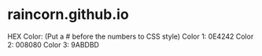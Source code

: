 # raincorn.github.io
HEX Color: (Put a # before the numbers to CSS style)
Color 1: 0E4242
Color 2: 008080
Color 3: 9ABDBD
